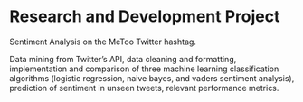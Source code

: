 # Research and Development Project
Sentiment Analysis on the MeToo Twitter hashtag.

Data mining from Twitter’s API, data cleaning and formatting, implementation and comparison of three machine learning classification algorithms (logistic regression, naive bayes, and vaders sentiment analysis), prediction of sentiment in unseen tweets, relevant performance metrics.

